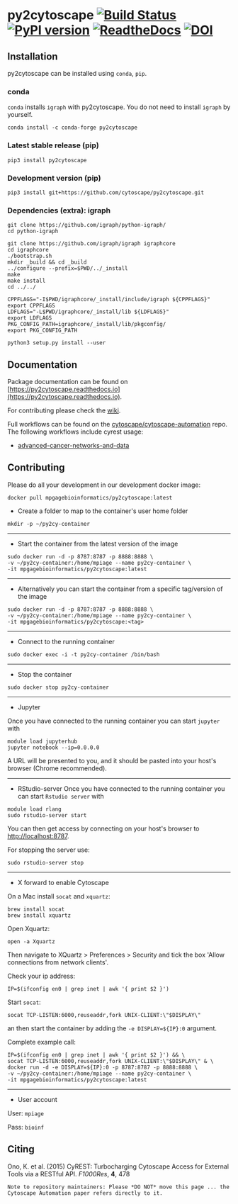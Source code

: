 # py2cytoscape [![Build Status](https://travis-ci.org/cytoscape/py2cytoscape.svg?branch=master)](https://travis-ci.org/cytoscape/py2cytoscape) [![PyPI version](https://badge.fury.io/py/py2cytoscape.svg)](https://badge.fury.io/py/py2cytoscape) [![ReadtheDocs](https://readthedocs.org/projects/py2cytoscape/badge/?version=latest)](https://py2cytoscape.readthedocs.io) [![DOI](https://zenodo.org/badge/24250285.svg)](https://zenodo.org/badge/latestdoi/24250285)

## Installation

py2cytoscape can be installed using `conda`, `pip`.

### conda

`conda` installs `igraph` with py2cytoscape.
You do not need to install `igraph` by yourself.

```shell
conda install -c conda-forge py2cytoscape
```

### Latest stable release (pip)

```shell
pip3 install py2cytoscape
```

### Development version (pip)

```shell
pip3 install git+https://github.com/cytoscape/py2cytoscape.git
```

### Dependencies (extra): igraph

```
git clone https://github.com/igraph/python-igraph/
cd python-igraph

git clone https://github.com/igraph/igraph igraphcore
cd igraphcore
./bootstrap.sh
mkdir _build && cd _build
../configure --prefix=$PWD/../_install
make
make install
cd ../../

CPPFLAGS="-I$PWD/igraphcore/_install/include/igraph ${CPPFLAGS}"
export CPPFLAGS
LDFLAGS="-L$PWD/igraphcore/_install/lib ${LDFLAGS}"
export LDFLAGS
PKG_CONFIG_PATH=igraphcore/_install/lib/pkgconfig/
export PKG_CONFIG_PATH

python3 setup.py install --user
```

## Documentation

Package documentation can be found on [https://py2cytoscape.readthedocs.io](https://py2cytoscape.readthedocs.io).

For contributing please check the [wiki](https://github.com/cytoscape/py2cytoscape/wiki).

Full workflows can be found on the [cytoscape/cytoscape-automation](https://github.com/cytoscape/cytoscape-automation) repo. The following workflows include cyrest usage:

* [advanced-cancer-networks-and-data](https://github.com/cytoscape/cytoscape-automation/blob/master/for-scripters/Python/advanced-cancer-networks-and-data.ipynb)


## Contributing

Please do all your development in our development docker image: 

```
docker pull mpgagebioinformatics/py2cytoscape:latest
```

* Create a folder to map to the container's user home folder
```
mkdir -p ~/py2cy-container
```
----
* Start the container from the latest version of the image
```
sudo docker run -d -p 8787:8787 -p 8888:8888 \
-v ~/py2cy-container:/home/mpiage --name py2cy-container \
-it mpgagebioinformatics/py2cytoscape:latest
```
----
* Alternatively you can start the container from a specific tag/version of the image
```
sudo docker run -d -p 8787:8787 -p 8888:8888 \
-v ~/py2cy-container:/home/mpiage --name py2cy-container \
-it mpgagebioinformatics/py2cytoscape:<tag>
```
----
* Connect to the running container
```
sudo docker exec -i -t py2cy-container /bin/bash
```
----
* Stop the container
```
sudo docker stop py2cy-container
```
----
* Jupyter

Once you have connected to the running container you can start `jupyter` with
```
module load jupyterhub
jupyter notebook --ip=0.0.0.0
```
A URL will be presented to you, and it should be pasted into your host's browser (Chrome  recommended).

----
* RStudio-server
Once you have connected to the running container you can start `Rstudio server` with
```
module load rlang
sudo rstudio-server start
```
You can then get access by connecting on your host's browser to [http://localhost:8787](http://localhost:8787).

For stopping the server use:
```
sudo rstudio-server stop
```

----

* X forward to enable Cytoscape

On a Mac install `socat` and `xquartz`:
```
brew install socat
brew install xquartz
```
Open Xquartz:
```
open -a Xquartz
```
Then navigate to XQuartz > Preferences > Security  and tick the box 'Allow connections from network clients'.

Check your ip address:
```
IP=$(ifconfig en0 | grep inet | awk '{ print $2 }')
```
Start `socat`:
```
socat TCP-LISTEN:6000,reuseaddr,fork UNIX-CLIENT:\"$DISPLAY\"
```
an then start the container by adding the `-e DISPLAY=${IP}:0` argument. 

Complete example call: 
```
IP=$(ifconfig en0 | grep inet | awk '{ print $2 }') && \
socat TCP-LISTEN:6000,reuseaddr,fork UNIX-CLIENT:\"$DISPLAY\" & \
docker run -d -e DISPLAY=${IP}:0 -p 8787:8787 -p 8888:8888 \
-v ~/py2cy-container:/home/mpiage --name py2cy-container \
-it mpgagebioinformatics/py2cytoscape:latest
```

----
* User account

User: `mpiage`

Pass: `bioinf`


## Citing

Ono, K. et al. (2015) CyREST: Turbocharging Cytoscape Access for External Tools via a RESTful API. *F1000Res*, **4**, 478

```Note to repository maintainers: Please *DO NOT* move this page ... the Cytoscape Automation paper refers directly to it.```

